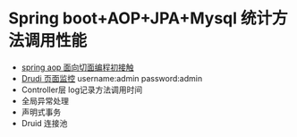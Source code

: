 # Spring boot+AOP+JPA+Mysql 统计方法调用性能
* [spring aop 面向切面编程初接触](http://www.cnblogs.com/lic309/p/4079194.html/) 
* [Drudi 页面监控](http://localhost:8088/druid/index.html)  username:admin password:admin
* Controller层 log记录方法调用时间
* 全局异常处理
* 声明式事务 
* Druid 连接池

